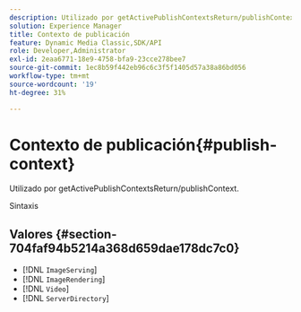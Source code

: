 ```yaml
---
description: Utilizado por getActivePublishContextsReturn/publishContext.
solution: Experience Manager
title: Contexto de publicación
feature: Dynamic Media Classic,SDK/API
role: Developer,Administrator
exl-id: 2eaa6771-18e9-4758-bfa9-23cce278bee7
source-git-commit: 1ec8b59f442eb96c6c3f5f1405d57a38a86bd056
workflow-type: tm+mt
source-wordcount: '19'
ht-degree: 31%

---
```


# Contexto de publicación{#publish-context}

Utilizado por getActivePublishContextsReturn/publishContext.

Sintaxis

## Valores {#section-704faf94b5214a368d659dae178dc7c0}

* [!DNL `ImageServing`]
* [!DNL `ImageRendering`]
* [!DNL `Video`]
* [!DNL `ServerDirectory`]
